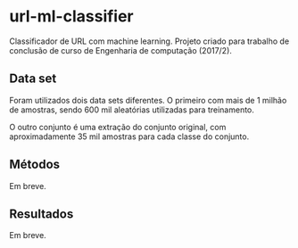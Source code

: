 # url-ml-classifier
Classificador de URL com machine learning. Projeto criado para trabalho de conclusão de curso de Engenharia de computação (2017/2).

## Data set

Foram utilizados dois data sets diferentes. O primeiro com mais de 1 milhão de amostras, sendo 600 mil aleatórias utilizadas para treinamento. 

O outro conjunto é uma extração do conjunto original, com aproximadamente 35 mil amostras para cada classe do conjunto. 

## Métodos

Em breve.

## Resultados 

Em breve.
